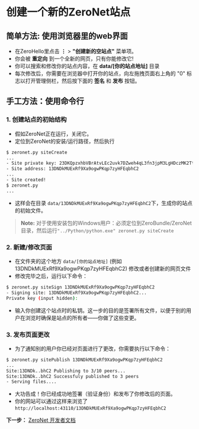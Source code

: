 # 创建一个新的ZeroNet站点

## 简单方法: 使用浏览器里的web界面

 * 在ZeroHello里点击 **⋮** > **"创建新的空站点"** 菜单项。
 * 你会被 **重定向** 到一个全新的网页，只有你能修改它!
 * 你可以搜索和修改你的站点内容，在 **data/[你的站点地址]** 目录
 * 每次修改后，你需要在浏览器中打开你的站点，向左拖拽页面右上角的 "0" 标志以打开管理侧栏，然后按下面的 **签名** 和 **发布** 按钮。

## 手工方法：使用命令行

### 1. 创建站点的初始结构

* 假如ZeroNet正在运行，关闭它。
* 定位到ZeroNet的安装/运行路径，然后执行

```bash
$ zeronet.py siteCreate
...
- Site private key: 23DKQpzxhbVBrAtvLEc2uvk7DZweh4qL3fn3jpM3LgHDczMK2TtYUq
- Site address: 13DNDkMUExRf9Xa9ogwPKqp7zyHFEqbhC2
...
- Site created!
$ zeronet.py
...
```

- 这样会在目录 ```data/13DNDkMUExRf9Xa9ogwPKqp7zyHFEqbhC2```下，生成你的站点的初始文件。

> __Note:__
> 对于使用安装包的Windows用户：必须定位到ZeroBundle/ZeroNet目录，然后运行`"../Python/python.exe" zeronet.py siteCreate`

### 2. 新建/修改页面

* 在文件夹的这个地方 ```data/[你的站点地址]``` (例如 13DNDkMUExRf9Xa9ogwPKqp7zyHFEqbhC2) 修改或者创建新的网页文件
* 修改完毕之后，运行以下命令：

```bash
$ zeronet.py siteSign 13DNDkMUExRf9Xa9ogwPKqp7zyHFEqbhC2
- Signing site: 13DNDkMUExRf9Xa9ogwPKqp7zyHFEqbhC2...
Private key (input hidden):
```

* 输入你创建这个站点时的私钥。这一步的目的是签署所有文件，以便于别的用户在浏览时确保是站点的所有者——你做了这些变更。

### 3. 发布页面更改

* 为了通知别的用户你已经对页面进行了更改，你需要执行以下命令：

```bash
$ zeronet.py sitePublish 13DNDkMUExRf9Xa9ogwPKqp7zyHFEqbhC2
...
Site:13DNDk..bhC2 Publishing to 3/10 peers...
Site:13DNDk..bhC2 Successfuly published to 3 peers
- Serving files....
```

* 大功告成！你已经成功地签署（验证身份）和发布了你修改后的页面。
* 你的网站可以通过这样来浏览了 ```http://localhost:43110/13DNDkMUExRf9Xa9ogwPKqp7zyHFEqbhC2```


**下一步：** [ZeroNet 开发者文档](/site_development/getting_started/)
